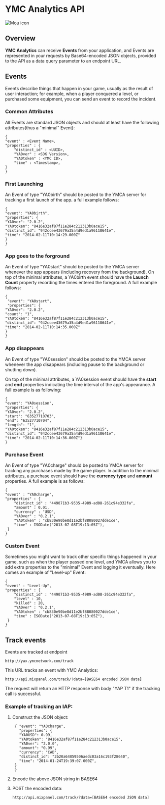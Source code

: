 # YMC Analytics API 

![Mou icon](http://developer.ymcgames.com/images/ymc-logo.png)

## Overview

**YMC Analytics** can receive **Events** from your application, and Events are represented in your requests by Base64-encoded JSON objects, provided to the API as a data query parameter to an endpoint URL.

## Events
Events describe things that happen in your game, usually as the result of user interaction; for example, when a player conquered a level, or purchased some equipment, you can send an event to record the incident.

### Common Attributes
All Events are standard JSON objects and should at least have the following attributes(thus a "minimal" Event):
	
	{
    "event" : <Event Name>,
    "properties" : {
        "distinct_id" : <UUID>,
        "YA0ver" : <SDK Version>,
        "YA0token" : <YMC ID>,
        "time" : <Timestamp>,
    }
	}

### First Launching
An Event of type "YA0birth" should be posted to the YMCA server for tracking a first launch of the app. a full example follows:

	{
	"event": "YA0birth",
	"properties": {
    "YA0ver": "2.0.2",
    "YA0token": "8416e32af87f11e284c212313b0ace15",
    "distinct_id": "942ccee43679a35a4d9ed1a96118641e",
    "time": "2014-02-11T10:14:29.000Z"
    }
	}
	
### App goes to the forground
An Event of type "YA0start" should be posted to the YMCA server whenever the app appears (including recovery from the background).
On top of the minimal attributes, a YA0birth event should have the **Launch Count** property recording the times entered the foreground. A full example follows:

	{
	 "event": "YA0start",
	 "properties": {
    "YA0ver": "2.0.2",
    "count": "1",
    "YA0token": "8416e32af87f11e284c212313b0ace15",
    "distinct_id": "942ccee43679a35a4d9ed1a96118641e",
    "time": "2014-02-11T10:14:35.000Z"
    }
	}
	
### App disappears
An Event of type "YA0session" should be posted to the YMCA server whenever the app disappears (including pause to the background or shutting down).

On top of the minimal attributes, a YA0session event should have the **start** and **end** properties indicating the time interval of the app's appearance. A full example is as following:

	{
	"event": "YA0session",
	"properties": {
    "YA0ver": "2.0.2",
    "start": "63527710703",
    "end": "63527710704",
    "length": "1",
    "YA0token": "8416e32af87f11e284c212313b0ace15",
    "distinct_id": "942ccee43679a35a4d9ed1a96118641e",
    "time": "2014-02-11T10:14:36.000Z"}
    }
	
### Purchase Event
An Event of type "YA0charge" should be posted to YMCA server for tracking any purchases made by the game player.
In addition to the minimal attributes, a purchase event should have the **currency type** and **amount** properties. A full example is as follows:

	{
    "event" : "YA0charge",
    "properties" : { 
        "distinct_id" : "449071b3-9535-4989-ad08-261c94e332fa",
        "amount" : 0.01,
        "currency" : "USD",
        "YA0ver" : "0.2.1",
        "YA0token" : "cb830e90be8d11e2bf88080027dde1ce",
        "time" : ISODate("2013-07-08T19:13:05Z"),
     }
	}
	
### Custom Event
Sometimes you might want to track other specific things happened in your game, such as when the player passed one level, and YMCA allows you to add extra properties to the "minimal" Event and logging it eventually. Here comes an example of "Level-up" Event:

	{
    "event" : "Level-Up",
    "properties" : { 
        "distinct_id" : "449071b3-9535-4989-ad08-261c94e332fa",
        "level" : 10,
        "killed" : 20,
        "YA0ver" : "0.2.1",
        "YA0token" : "cb830e90be8d11e2bf88080027dde1ce",
        "time" : ISODate("2013-07-08T19:13:05Z"),
     }
	}
	
## Track events
Events are tracked at endpoint 
	
	http://yax.ymcnetwork.com/track
	
This URL tracks an event with YMC Analytics:

	http://api.mixpanel.com/track/?data=[BASE64 encoded JSON data]
	
The request will return an HTTP response with body "YAP T1" if the tracking call is successful.

### Example of tracking an IAP:
1. Construct the JSON object:

		{ "event": "YA0charge",
		  "properties": {
    	  "YA0USD": 0.99,
    	  "YA0token": "8416e32af87f11e284c212313b0ace15",
    	  "YA0ver": "2.0.0",
    	  "amount": "0.99",
    	  "currency": "CAD",
    	  "distinct_id": "2b20a64859506aedc03a16c193f28640",
    	  "time": "2014-01-24T19:39:07.000Z",
    	}
		}
		
2. Encode the above JSON string in BASE64  		
3. POST the encoded data:

	`http://api.mixpanel.com/track/?data=[BASE64 encoded JSON data]`

